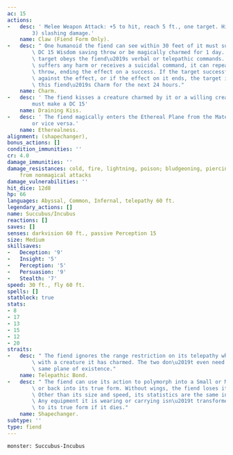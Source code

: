 ```yaml
---
ac: 15
actions:
-   desc: ' Melee Weapon Attack: +5 to hit, reach 5 ft., one target. Hit: 6 (1d6 +
        3) slashing damage.'
    name: Claw (Fiend Form Only).
-   desc: " One humanoid the fiend can see within 30 feet of it must succeed on a\
        \ DC 15 Wisdom saving throw or be magically charmed for 1 day. The charmed\
        \ target obeys the fiend\u2019s verbal or telepathic commands. If the target\
        \ suffers any harm or receives a suicidal command, it can repeat the saving\
        \ throw, ending the effect on a success. If the target successfully saves\
        \ against the effect, or if the effect on it ends, the target is immune to\
        \ this fiend\u2019s Charm for the next 24 hours."
    name: Charm.
-   desc: ' The fiend kisses a creature charmed by it or a willing creature. The target
        must make a DC 15'
    name: Draining Kiss.
-   desc: ' The fiend magically enters the Ethereal Plane from the Material Plane,
        or vice versa.'
    name: Etherealness.
alignment: (shapechanger),
bonus_actions: []
condition_immunities: ''
cr: 4.0
damage_immunities: ''
damage_resistances: cold, fire, lightning, poison; bludgeoning, piercing, and slashing
    from nonmagical attacks
damage_vulnerabilities: ''
hit_dice: 12d8
hp: 66
languages: Abyssal, Common, Infernal, telepathy 60 ft.
legendary_actions: []
name: Succubus/Incubus
reactions: []
saves: []
senses: darkvision 60 ft., passive Perception 15
size: Medium
skillsaves:
-   Deception: '9'
-   Insight: '5'
-   Perception: '5'
-   Persuasion: '9'
-   Stealth: '7'
speed: 30 ft., fly 60 ft.
spells: []
statblock: true
stats:
- 8
- 17
- 13
- 15
- 12
- 20
straits:
-   desc: " The fiend ignores the range restriction on its telepathy when communicating\
        \ with a creature it has charmed. The two don\u2019t even need to be on the\
        \ same plane of existence."
    name: Telepathic Bond.
-   desc: " The fiend can use its action to polymorph into a Small or Medium humanoid,\
        \ or back into its true form. Without wings, the fiend loses its flying speed.\
        \ Other than its size and speed, its statistics are the same in each form.\
        \ Any equipment it is wearing or carrying isn\u2019t transformed. It reverts\
        \ to its true form if it dies."
    name: Shapechanger.
subtype: ''
type: fiend
---
```

```statblock
monster: Succubus-Incubus
```